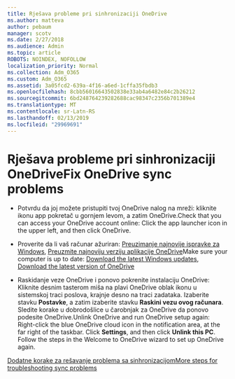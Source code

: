 ```yaml
---
title: Rješava probleme pri sinhronizaciji OneDrive
ms.author: matteva
author: pebaum
manager: scotv
ms.date: 2/27/2018
ms.audience: Admin
ms.topic: article
ROBOTS: NOINDEX, NOFOLLOW
localization_priority: Normal
ms.collection: Adm_O365
ms.custom: Adm_O365
ms.assetid: 3a05fcd2-639a-4f16-a6ed-1cffa35fbdb3
ms.openlocfilehash: 8cbb56016643502838e33ab4a6482e84c2b26212
ms.sourcegitcommit: 6bd248764239282688cac98347c2356b701389e4
ms.translationtype: MT
ms.contentlocale: sr-Latn-RS
ms.lasthandoff: 02/13/2019
ms.locfileid: "29969691"
---
```

# <a name="fix-onedrive-sync-problems"></a><span data-ttu-id="86a79-102">Rješava probleme pri sinhronizaciji OneDrive</span><span class="sxs-lookup"><span data-stu-id="86a79-102">Fix OneDrive sync problems</span></span>

- <span data-ttu-id="86a79-103">Potvrdu da joj možete pristupiti tvoj OneDrive nalog na mreži: kliknite ikonu app pokretač u gornjem levom, a zatim OneDrive.</span><span class="sxs-lookup"><span data-stu-id="86a79-103">Check that you can access your OneDrive account online: Click the app launcher icon in the upper left, and then click OneDrive.</span></span>
    
- <span data-ttu-id="86a79-104">Proverite da li vaš računar ažuriran: [Preuzimanje najnovije ispravke za Windows](http://go.microsoft.com/fwlink/p/?LinkId=825773), [Preuzmite najnoviju verziju aplikacije OneDrive](https://go.microsoft.com/fwlink/p/?linkid=844652)</span><span class="sxs-lookup"><span data-stu-id="86a79-104">Make sure your computer is up to date: [Download the latest Windows updates](http://go.microsoft.com/fwlink/p/?LinkId=825773), [Download the latest version of OneDrive](https://go.microsoft.com/fwlink/p/?linkid=844652)</span></span>
    
- <span data-ttu-id="86a79-p101">Raskidanje veze OneDrive i ponovo pokrenite instalaciju OneDrive: Kliknite desnim tasterom miša na plavi OneDrive oblak ikonu u sistemskoj traci poslova, krajnje desno na traci zadataka. Izaberite stavku **Postavke**, a zatim izaberite stavku **Raskini vezu ovog računara**. Sledite korake u dobrodošlice u čarobnjak za OneDrive da ponovo podesite OneDrive.</span><span class="sxs-lookup"><span data-stu-id="86a79-p101">Unlink OneDrive and run OneDrive setup again: Right-click the blue OneDrive cloud icon in the notification area, at the far right of the taskbar. Click **Settings**, and then click **Unlink this PC**. Follow the steps in the Welcome to OneDrive wizard to set up OneDrive again.</span></span>
    
[<span data-ttu-id="86a79-108">Dodatne korake za rešavanje problema sa sinhronizacijom</span><span class="sxs-lookup"><span data-stu-id="86a79-108">More steps for troubleshooting sync problems</span></span>](https://go.microsoft.com/fwlink/?linkid=866431)
  

